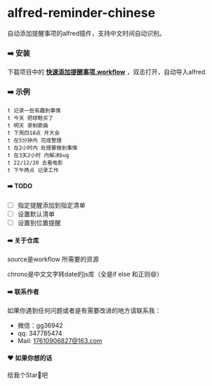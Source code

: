 # alfred-reminder-chinese
 自动添加提醒事项的alfred插件，支持中文时间自动识别。

### ➡️ 安装



下载项目中的 [**快速添加提醒事项.workflow**](https://github.com/taohonghui/alfred-reminder-chinese/blob/main/快速添加提醒事项.alfredworkflow) ，双击打开，自动导入alfred

### ➡️ 示例

```
t 记录一些有趣到事情
t 今天 把球鞋买了
t 明天 录制歌曲
t 下周四18点 开大会
t 在5分钟内 完成整理
t 在2小时内 处理要做到事情
t 在3天2小时 内解决bug
t 22/12/20 去看电影
t 下午两点 记录工作
```



#### ➡️ TODO

- [ ] 指定提醒添加到指定清单
- [ ] 设置默认清单
- [ ] 设置到位置提醒

#### ➡️ 关于仓库

source是workflow 所需要的资源

chrono是中文文字转date的js库（全是if else 和正则😄）

#### ➡️ 联系作者

如果你遇到任何问题或者是有需要改进的地方请联系我：

- 微信：gg36942
- qq: 347785474
- Mail: 17610906827@163.com

#### ❤️ 如果你想的话

给我个Star🌟吧
